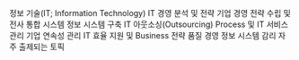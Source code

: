 정보 기술(IT; Information Technology)
IT 경영 분석 및 전략
기업 경영 전략 수립 및 전사 통합 시스템
정보 시스템 구축
IT 아웃소싱(Outsourcing) Process 및 IT 서비스 관리
기업 연속성 관리
IT 효율 지원 및 Business 전략
품질 경영
정보 시스템 감리
자주 출제되는 토픽
